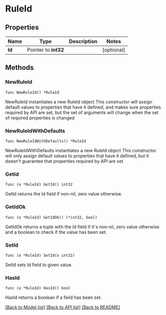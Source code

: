 # RuleId

## Properties

Name | Type | Description | Notes
------------ | ------------- | ------------- | -------------
**Id** | Pointer to **int32** |  | [optional] 

## Methods

### NewRuleId

`func NewRuleId() *RuleId`

NewRuleId instantiates a new RuleId object
This constructor will assign default values to properties that have it defined,
and makes sure properties required by API are set, but the set of arguments
will change when the set of required properties is changed

### NewRuleIdWithDefaults

`func NewRuleIdWithDefaults() *RuleId`

NewRuleIdWithDefaults instantiates a new RuleId object
This constructor will only assign default values to properties that have it defined,
but it doesn't guarantee that properties required by API are set

### GetId

`func (o *RuleId) GetId() int32`

GetId returns the Id field if non-nil, zero value otherwise.

### GetIdOk

`func (o *RuleId) GetIdOk() (*int32, bool)`

GetIdOk returns a tuple with the Id field if it's non-nil, zero value otherwise
and a boolean to check if the value has been set.

### SetId

`func (o *RuleId) SetId(v int32)`

SetId sets Id field to given value.

### HasId

`func (o *RuleId) HasId() bool`

HasId returns a boolean if a field has been set.


[[Back to Model list]](../README.md#documentation-for-models) [[Back to API list]](../README.md#documentation-for-api-endpoints) [[Back to README]](../README.md)



